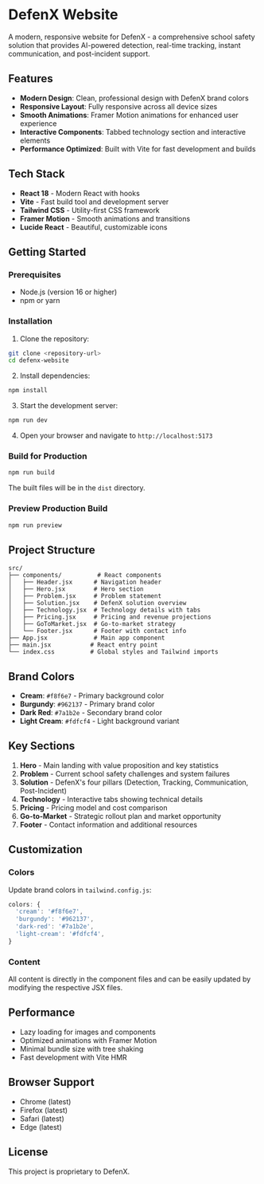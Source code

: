 # DefenX Website

A modern, responsive website for DefenX - a comprehensive school safety solution that provides AI-powered detection, real-time tracking, instant communication, and post-incident support.

## Features

- **Modern Design**: Clean, professional design with DefenX brand colors
- **Responsive Layout**: Fully responsive across all device sizes
- **Smooth Animations**: Framer Motion animations for enhanced user experience
- **Interactive Components**: Tabbed technology section and interactive elements
- **Performance Optimized**: Built with Vite for fast development and builds

## Tech Stack

- **React 18** - Modern React with hooks
- **Vite** - Fast build tool and development server
- **Tailwind CSS** - Utility-first CSS framework
- **Framer Motion** - Smooth animations and transitions
- **Lucide React** - Beautiful, customizable icons

## Getting Started

### Prerequisites

- Node.js (version 16 or higher)
- npm or yarn

### Installation

1. Clone the repository:
```bash
git clone <repository-url>
cd defenx-website
```

2. Install dependencies:
```bash
npm install
```

3. Start the development server:
```bash
npm run dev
```

4. Open your browser and navigate to `http://localhost:5173`

### Build for Production

```bash
npm run build
```

The built files will be in the `dist` directory.

### Preview Production Build

```bash
npm run preview
```

## Project Structure

```
src/
├── components/          # React components
│   ├── Header.jsx      # Navigation header
│   ├── Hero.jsx        # Hero section
│   ├── Problem.jsx     # Problem statement
│   ├── Solution.jsx    # DefenX solution overview
│   ├── Technology.jsx  # Technology details with tabs
│   ├── Pricing.jsx     # Pricing and revenue projections
│   ├── GoToMarket.jsx  # Go-to-market strategy
│   └── Footer.jsx      # Footer with contact info
├── App.jsx             # Main app component
├── main.jsx           # React entry point
└── index.css          # Global styles and Tailwind imports
```

## Brand Colors

- **Cream**: `#f8f6e7` - Primary background color
- **Burgundy**: `#962137` - Primary brand color
- **Dark Red**: `#7a1b2e` - Secondary brand color
- **Light Cream**: `#fdfcf4` - Light background variant

## Key Sections

1. **Hero** - Main landing with value proposition and key statistics
2. **Problem** - Current school safety challenges and system failures
3. **Solution** - DefenX's four pillars (Detection, Tracking, Communication, Post-Incident)
4. **Technology** - Interactive tabs showing technical details
5. **Pricing** - Pricing model and cost comparison
6. **Go-to-Market** - Strategic rollout plan and market opportunity
7. **Footer** - Contact information and additional resources

## Customization

### Colors
Update brand colors in `tailwind.config.js`:

```javascript
colors: {
  'cream': '#f8f6e7',
  'burgundy': '#962137',
  'dark-red': '#7a1b2e',
  'light-cream': '#fdfcf4',
}
```

### Content
All content is directly in the component files and can be easily updated by modifying the respective JSX files.

## Performance

- Lazy loading for images and components
- Optimized animations with Framer Motion
- Minimal bundle size with tree shaking
- Fast development with Vite HMR

## Browser Support

- Chrome (latest)
- Firefox (latest)
- Safari (latest)
- Edge (latest)

## License

This project is proprietary to DefenX.
